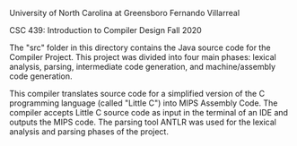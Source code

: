 University of North Carolina at Greensboro
Fernando Villarreal

CSC 439: Introduction to Compiler Design
Fall 2020

The "src" folder in this directory contains the Java source code for the Compiler Project. This project was divided into four main phases: lexical analysis, parsing, intermediate code generation, and machine/assembly code generation.

This compiler translates source code for a simplified version of the C programming language (called "Little C") into MIPS Assembly Code. The compiler accepts Little C source code as input in the terminal of an IDE and outputs the MIPS code. The parsing tool ANTLR was used for the lexical analysis and parsing phases of the project.